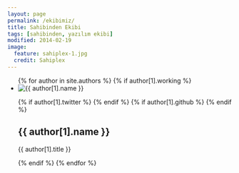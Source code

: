 ```yaml
---
layout: page
permalink: /ekibimiz/
title: Sahibinden Ekibi
tags: [sahibinden, yazılım ekibi]
modified: 2014-02-19
image:
  feature: sahiplex-1.jpg
  credit: Sahiplex
---
```


<ul class="team-list">
{% for author in site.authors %}
    {% if author[1].working %}
    <li><img src="/images/avatars/{{ author[1].avatar }}" alt="{{ author[1].name }}" class="author-photo"><div>
        <div class="baloon-container">
            <p class="social-links">{% if author[1].twitter %}
                <a class="icon-twitter" href="https://twitter.com/{{ author[1].twitter }}"></a>
            {% endif %}
            {% if author[1].github %}
                <a class="icon-github" href="https://github.com/{{ author[1].github }}"></a>
            {% endif %}</p>
            <h2>{{ author[1].name }}</h2>
            <p>{{ author[1].title }}</p>
        </div>
    </div></li>
    {% endif %}
{% endfor %}
</ul>